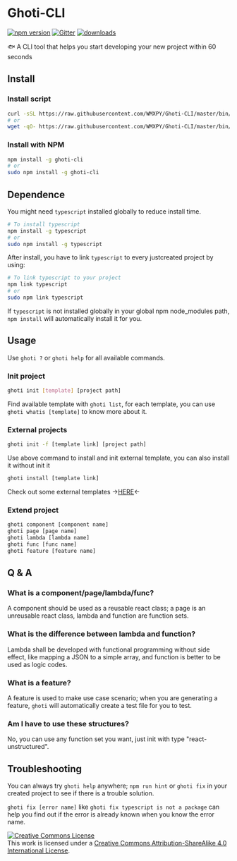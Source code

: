 # Ghoti-CLI

[![npm version](https://badge.fury.io/js/ghoti-cli.svg)](https://badge.fury.io/js/ghoti-cli)
[![Gitter](https://badges.gitter.im/WMXPY/ghoti-cli.svg)](https://gitter.im/ghoti-cli?utm_source=badge&utm_medium=badge&utm_campaign=pr-badge)
[![downloads](https://img.shields.io/npm/dm/ghoti-cli.svg)](https://www.npmjs.com/package/ghoti-cli)

:fish: A CLI tool that helps you start developing your new project within 60 seconds

## Install

### Install script

```bash
curl -sSL https://raw.githubusercontent.com/WMXPY/Ghoti-CLI/master/bin/install.sh | sudo sh -
# or
wget -qO- https://raw.githubusercontent.com/WMXPY/Ghoti-CLI/master/bin/install.sh | sudo sh -
```

### Install with NPM

```bash
npm install -g ghoti-cli
# or
sudo npm install -g ghoti-cli
```

## Dependence

You might need `typescript` installed globally to reduce install time.

```bash
# To install typescript
npm install -g typescript
# or
sudo npm install -g typescript
```

After install, you have to link `typescript` to every justcreated project by using:

```bash
# To link typescript to your project
npm link typescript
# or
sudo npm link typescript
```

If `typescript` is not installed globally in your global npm node_modules path, `npm install` will automatically install it for you.

## Usage

Use `ghoti ?` or `ghoti help` for all available commands.

### Init project

```bash
ghoti init [template] [project path]
```

Find available template with `ghoti list`, for each template, you can use `ghoti whatis [template]` to know more about it.

### External projects

```bash
ghoti init -f [template link] [project path]
```

Use above command to install and init external template, you can also install it without init it

```bash
ghoti install [template link]
```

Check out some external templates ->[HERE](https://github.com/WMXPY/Ghoti-CLI-templates)<-

### Extend project

```bash
ghoti component [component name]
ghoti page [page name]
ghoti lambda [lambda name]
ghoti func [func name]
ghoti feature [feature name]
```

## Q & A

### What is a component/page/lambda/func?

A component should be used as a reusable react class; a page is an unreusable react class, lambda and function are function sets.

### What is the difference between lambda and function?

Lambda shall be developed with functional programming without side effect, like mapping a JSON to a simple array, and function is better to be used as logic codes.

### What is a feature?

A feature is used to make use case scenario; when you are generating a feature, `ghoti` will automatically create a test file for you to test.

### Am I have to use these structures?

No, you can use any function set you want, just init with type "react-unstructured".

## Troubleshooting

You can always try `ghoti help` anywhere; `npm run hint` or `ghoti fix` in your created project to see if there is a trouble solution.

`ghoti fix [error name]` like `ghoti fix typescript is not a package` can help you find out if the error is already known when you know the error name.

<a rel="license" href="http://creativecommons.org/licenses/by-sa/4.0/"><img alt="Creative Commons License" style="border-width:0" src="https://i.creativecommons.org/l/by-sa/4.0/88x31.png" /></a><br />This work is licensed under a <a rel="license" href="http://creativecommons.org/licenses/by-sa/4.0/">Creative Commons Attribution-ShareAlike 4.0 International License</a>.
